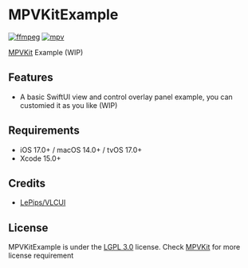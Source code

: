# MPVKitExample

[![ffmpeg](https://img.shields.io/badge/ffmpeg-n6.1-blue.svg)](https://github.com/FFmpeg/FFmpeg)
[![mpv](https://img.shields.io/badge/mpv-v0.37.0-blue.svg)](https://github.com/mpv-player/mpv)

[MPVKit](https://github.com/karelrooted/MPVKit) Example (WIP)

## Features

- A basic SwiftUI view and control overlay panel example, you can customied it as you like (WIP)

## Requirements

- iOS 17.0+ / macOS 14.0+ / tvOS 17.0+
- Xcode 15.0+

## Credits

- [LePips/VLCUI](https://github.com/LePips/VLCUI)

## License
MPVKitExample is under the [LGPL 3.0](https://www.gnu.org/licenses/lgpl-3.0.en.html) license. Check [MPVKit](https://github.com/karelrooted/MPVKit) for more license requirement
